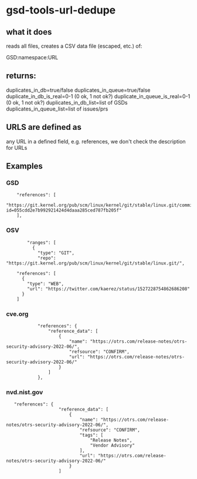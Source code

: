# gsd-tools-url-dedupe

## what it does

reads all files, creates a CSV data file (escaped, etc.) of:

GSD:namespace:URL

## returns:

duplicates_in_db=true/false
duplicates_in_queue=true/false
duplicate_in_db_is_real=0-1 (0 ok, 1 not ok?)
duplicate_in_queue_is_real=0-1 (0 ok, 1 not ok?)
duplicates_in_db_list=list of GSDs
duplicates_in_queue_list=list of issues/prs

## URLS are defined as

any URL in a defined field, e.g. references, we don't check the description for URLs

## Examples

### GSD

```
    "references": [
      "https://git.kernel.org/pub/scm/linux/kernel/git/stable/linux.git/commit/?id=055cdd2e7b992921424d4daaa285ced787fb205f"
    ],
```

### OSV
```
        "ranges": [
          {
            "type": "GIT",
            "repo": "https://git.kernel.org/pub/scm/linux/kernel/git/stable/linux.git/",
```

```
    "references": [
      {
        "type": "WEB",
        "url": "https://twitter.com/kaerez/status/1527228754862686208"
      }
    ]
```
### cve.org

```
            "references": {
                "reference_data": [
                    {
                        "name": "https://otrs.com/release-notes/otrs-security-advisory-2022-06/",
                        "refsource": "CONFIRM",
                        "url": "https://otrs.com/release-notes/otrs-security-advisory-2022-06/"
                    }
                ]
            },
```

### nvd.nist.gov

```
   "references": {
                    "reference_data": [
                        {
                            "name": "https://otrs.com/release-notes/otrs-security-advisory-2022-06/",
                            "refsource": "CONFIRM",
                            "tags": [
                                "Release Notes",
                                "Vendor Advisory"
                            ],
                            "url": "https://otrs.com/release-notes/otrs-security-advisory-2022-06/"
                        }
                    ]
```
